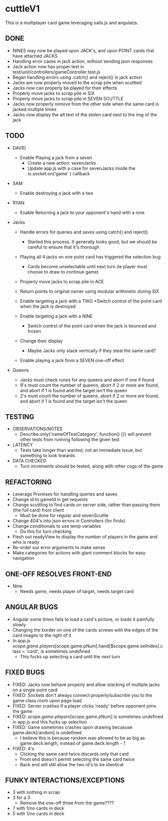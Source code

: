# cuttleV1

This is a multiplayer card game leveraging sails.js and angularjs.

## DONE
*	NINES may now be played upon JACK's, and upon POINT cards that have attached JACKS
*	Handling error cases in jack action, without sending json responses
*	Jack action now has proper test in test/unit/controllers/gameController.test.js
*	Began handling errors using .catch() and reject() in jack action
*	Jacks are now properly moved to the scrap pile when scuttled
*   Jacks now can properly be played for their effects
*	Properly move jacks to scrap pile in SIX
*	Properly move jacks to scrap pile in SEVEN SCUTTLE
*	Jacks now properly remove from the other side when the same card is jacked multiple times
*	Jacks now display the alt text of the stolen card next to the img of the jack

## TODO
*	DAVID
	*	Enable Playing a jack from a seven
		*	Create a new action: sevenJacks
		*	Update app.js with a case for sevenJacks inside the io.socket.on('game' ) callback
*	SAM
	*	Enable destroying a jack with a two
*	RYAN
	*	Enable Returning a jack to your opponent's hand with a nine
*	Jacks
	*	Handle errors for queries and saves using catch() and reject()
		*	Started this process. It generally looks good, but we should be careful to ensure that it's thorough
	*	Playing all 4 jacks on one point card has triggered the selection bug
		*	Cards become unselectable until next turn (ie player must choose to draw to continue game)
	
	*	Properly move jacks to scrap pile in ACE
	*	Return points to original owner using modular arithmetic during SIX
	*	Enable targeting a jack with a TWO
			*Switch control of the point card when the jack is destroyed
	*	Enable targeting a jack with a NINE
		*	Switch control of the point card when the jack is bounced and frozen
	*	Change their display
		*	Maybe Jacks only stack vertically if they steal the same card?
	*	Enable playing a jack from a SEVEN one-off effect

*	Queens
	*	Jacks must check runes for any queens and abort if one if found
	*	9's must count the number of queens, abort if 2 or more are found, and abort if 1 is found and the target isn't the queen
	*	2's must count the number of queens, abort if 2 or more are found, and abort if 1 is found and the target isn't the queen

## TESTING
* OBSERVATIONS/NOTES
	* Describe.only('nameOfTestCategory', function() {}) will prevent other tests from running following the given test
* LATENCY
	* Tests take longer than wanted, not an immediate issue, but something to look towards
* DATA CHECKED
	* Turn increments should be tested, along with other cogs of the game


## REFACTORING
*	Leverage Promises for handling queries and saves
*	Change id to gameId in get requests
*	Change scuttling to find cards on server side, rather than passing them (the full card) from client
	*	Must be done for regular and sevenScuttle
*	Change 404's into json errors in Controllers (for finds)
*	Change conditionals to use temp variables
	*	Do this for turn checking
*	Flesh out readyView to display the number of players in the game and who is ready
*	Re-order our error arguments to make sense
*   Make categories for actions with giant comment blocks for easy navigation


## ONE-OFF RESOLVES FRONT-END
*	Nine
	*	Needs game, needs player of target, needs target card

## ANGULAR BUGS
*	Angular some times fails to load a card's picture, or loads it painfully slowly
*	Changing the border on one of the cards screws with the edges of the card images to the right of it
*	In app.js $scope.game.players[$scope.game.pNum].hand[$scope.game.selIndex].class = 'card'; is sometimes undefined
	*	This fucks up selecting a card until the next turn

## FIXED BUGS
*   FIXED: Jacks now behave properly and allow stacking of multiple jacks on a single point card
*	FIXED: Sockets don't always connect properly/subscribe you to the game class room upon page load
*	FIXED: Server crashes if a player clicks 'ready' before opponent joins the game
*	FIXED: $scope.game.players[$scope.game.pNum] is sometimes undefined in app.js and this fucks up selection
*	FIXED: Game sometimes crashes upon drawing becasuse game.deck[random] is undefined
	*	I believe this is because random was allowed to be as big as game.deck.length, instead of game.deck.length - 1
*	FIXED: 4's
	*	Clicking the same card twice discards only that card
	*	Front end doesn't permit selecting the same card twice
	*	Back end will still allow the two id's to be identical

## FUNKY INTERACTIONS/EXCEPTIONS
*	3 with nothing in scrap
*	3 for a 3
	*	Remove the one-off three from the game????
*	7 with 1/no cards in deck
*	5 with 1/no cards in deck